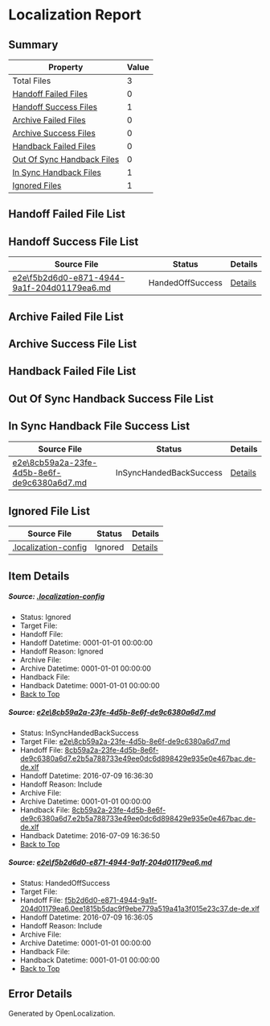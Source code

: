 # <a name='report-top'></a> Localization Report

## Summary
 Property | Value 
 -------- | ----- 
 Total Files | 3
[ Handoff Failed Files ](#handoff-failed-list)| 0
[ Handoff Success Files ](#handoff-success-list)| 1
[ Archive Failed Files ](#archive-failed-list)| 0
[ Archive Success Files ](#archive-success-list)| 0
[ Handback Failed Files ](#handback-failed-list)| 0
[ Out Of Sync Handback Files ](#outofsync-handback-success-list)| 0
[ In Sync Handback Files ](#insync-handback-success-list)| 1
[ Ignored Files ](#ignored-list)| 1

## <a name='handoff-failed-list'></a> Handoff Failed File List

## <a name='handoff-success-list'></a> Handoff Success File List
 Source File | Status | Details 
 ----------- | ------ | ------- 
 [e2e\f5b2d6d0-e871-4944-9a1f-204d01179ea6.md](https://github.com/OpenLocalizationTestOrg/oltest/blob/13bdae624066bcf7d3dc0b47303152c71630da4d/e2e/f5b2d6d0-e871-4944-9a1f-204d01179ea6.md) | HandedOffSuccess | [Details](#a79a3f98586a573271fdbfd67d7f9c3a0f66b9402)

## <a name='archive-failed-list'></a> Archive Failed File List

## <a name='archive-success-list'></a> Archive Success File List

## <a name='handback-failed-list'></a> Handback Failed File List

## <a name='outofsync-handback-success-list'></a> Out Of Sync Handback Success File List

## <a name='insync-handback-success-list'></a> In Sync Handback File Success List
 Source File | Status | Details 
 ----------- | ------ | ------- 
 [e2e\8cb59a2a-23fe-4d5b-8e6f-de9c6380a6d7.md](https://github.com/OpenLocalizationTestOrg/oltest/blob/4683750644e0a80e47496be755e150c177648084/e2e/8cb59a2a-23fe-4d5b-8e6f-de9c6380a6d7.md) | InSyncHandedBackSuccess | [Details](#5b83e4e08709e2371f9f424d6601d2c7ca7a32dc1)

## <a name='ignored-list'></a> Ignored File List
 Source File | Status | Details 
 ----------- | ------ | ------- 
 [.localization-config](https://github.com/OpenLocalizationTestOrg/oltest/blob/4683750644e0a80e47496be755e150c177648084/.localization-config) | Ignored | [Details](#3d4f252ac210baf56311d7e97dcc2db10974dbd20)

## Item Details
##### <a name='3d4f252ac210baf56311d7e97dcc2db10974dbd20'></a> Source: [.localization-config](https://github.com/OpenLocalizationTestOrg/oltest/blob/4683750644e0a80e47496be755e150c177648084/.localization-config)
* Status: Ignored
* Target File: 
* Handoff File: 
* Handoff Datetime: 0001-01-01 00:00:00
* Handoff Reason: Ignored
* Archive File: 
* Archive Datetime: 0001-01-01 00:00:00
* Handback File: 
* Handback Datetime: 0001-01-01 00:00:00
* [Back to Top](#report-top)

##### <a name='5b83e4e08709e2371f9f424d6601d2c7ca7a32dc1'></a> Source: [e2e\8cb59a2a-23fe-4d5b-8e6f-de9c6380a6d7.md](https://github.com/OpenLocalizationTestOrg/oltest/blob/4683750644e0a80e47496be755e150c177648084/e2e/8cb59a2a-23fe-4d5b-8e6f-de9c6380a6d7.md)
* Status: InSyncHandedBackSuccess
* Target File: [e2e\8cb59a2a-23fe-4d5b-8e6f-de9c6380a6d7.md](https://github.com/OpenLocalizationTestOrg/oltest-dede-fly/blob/3443418659031f9baaba480ff0ef8d7edd4ebe3a/e2e/8cb59a2a-23fe-4d5b-8e6f-de9c6380a6d7.md)
* Handoff File: [8cb59a2a-23fe-4d5b-8e6f-de9c6380a6d7.e2b5a788733e49ee0dc6d898429e935e0e467bac.de-de.xlf](https://github.com/OpenLocalizationTestOrg/olhandoff-e2e/blob/fc968fc4f2731382d0a48429aea5c500c49eed75/ol-handoff/OpenLocalizationTestOrg/oltest-dede-fly/ci/ht/8cb59a2a-23fe-4d5b-8e6f-de9c6380a6d7.e2b5a788733e49ee0dc6d898429e935e0e467bac.de-de.xlf)
* Handoff Datetime: 2016-07-09 16:36:30
* Handoff Reason: Include
* Archive File: 
* Archive Datetime: 0001-01-01 00:00:00
* Handback File: [8cb59a2a-23fe-4d5b-8e6f-de9c6380a6d7.e2b5a788733e49ee0dc6d898429e935e0e467bac.de-de.xlf](https://github.com/OpenLocalizationTestOrg/olhandback-e2e/blob/1c6c96d7b3d6fd8744eff6737b17cacba0c62309/ol-handback/OpenLocalizationTestOrg/oltest-dede-fly/ci/ht/8cb59a2a-23fe-4d5b-8e6f-de9c6380a6d7.e2b5a788733e49ee0dc6d898429e935e0e467bac.de-de.xlf)
* Handback Datetime: 2016-07-09 16:36:50
* [Back to Top](#report-top)

##### <a name='a79a3f98586a573271fdbfd67d7f9c3a0f66b9402'></a> Source: [e2e\f5b2d6d0-e871-4944-9a1f-204d01179ea6.md](https://github.com/OpenLocalizationTestOrg/oltest/blob/13bdae624066bcf7d3dc0b47303152c71630da4d/e2e/f5b2d6d0-e871-4944-9a1f-204d01179ea6.md)
* Status: HandedOffSuccess
* Target File: 
* Handoff File: [f5b2d6d0-e871-4944-9a1f-204d01179ea6.0ee1815b5dac9f9ebe779a519a41a3f015e23c37.de-de.xlf](https://github.com/OpenLocalizationTestOrg/olhandoff-e2e/blob/d71ee309770e74ad56c51b9250f75a0b73a0af2d/ol-handoff/OpenLocalizationTestOrg/oltest-dede-fly/ci/ht/f5b2d6d0-e871-4944-9a1f-204d01179ea6.0ee1815b5dac9f9ebe779a519a41a3f015e23c37.de-de.xlf)
* Handoff Datetime: 2016-07-09 16:36:05
* Handoff Reason: Include
* Archive File: 
* Archive Datetime: 0001-01-01 00:00:00
* Handback File: 
* Handback Datetime: 0001-01-01 00:00:00
* [Back to Top](#report-top)


## Error Details

Generated by OpenLocalization.
